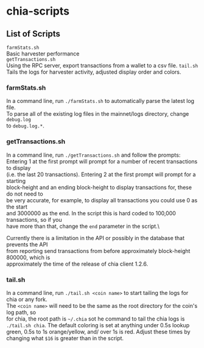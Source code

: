 # chia-scripts
## List of Scripts
`farmStats.sh`\
Basic harvester performance\
`getTransactions.sh`\
Using the RPC server, export transactions from a wallet to a csv file.
`tail.sh`\
Tails the logs for harvester activity, adjusted display order and colors.

### farmStats.sh
In a command line, run `./farmStats.sh` to automatically parse the latest log file.\
To parse all of the existing log files in the mainnet/logs directory, change `debug.log`\
to `debug.log.*`.

### getTransactions.sh
In a command line, run `./getTransactions.sh` and follow the prompts:\
Entering 1 at the first prompt will prompt for a number of recent transactions to display\
(i.e. the last 20 transactions). Entering 2 at the first prompt will prompt for a starting\
block-height and an ending block-height to display transactions for, these do not need to\
be very accurate, for example, to display all transactions you could use 0 as the start\
and 3000000 as the end. In the script this is hard coded to 100,000 transactions, so if you\
have more than that, change the `end` parameter in the script.\

Currently there is a limitation in the API or possibly in the database that prevents the API\
from reporting send transactions from before approximately block-height 800000, which is\
approximately the time of the release of chia client 1.2.6.

### tail.sh
In a command line, run `./tail.sh <coin name>` to start tailing the logs for chia or any fork.\
The `<coin name>` will need to be the same as the root directory for the coin's log path, so \
for chia, the root path is `~/.chia` sot he command to tail the chia logs is `./tail.sh chia`.
The default coloring is set at anything under 0.5s lookup green, 0.5s to 1s orange/yellow, and/
over 1s is red. Adjust these times by changing what `$16` is greater than in the script.
